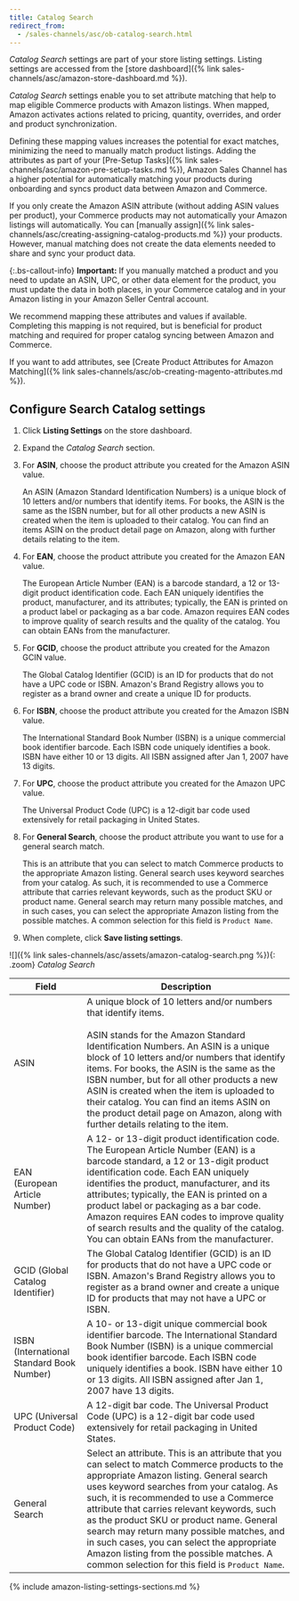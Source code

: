 ```yaml
---
title: Catalog Search
redirect_from:
  - /sales-channels/asc/ob-catalog-search.html
---
```



_Catalog Search_ settings are part of your store listing settings. Listing settings are accessed from the [store dashboard]({% link sales-channels/asc/amazon-store-dashboard.md %}).

_Catalog Search_ settings enable you to set attribute matching that help to map eligible Commerce products with Amazon listings. When mapped, Amazon activates actions related to pricing, quantity, overrides, and order and product synchronization.

Defining these mapping values increases the potential for exact matches, minimizing the need to manually match product listings. Adding the attributes as part of your [Pre-Setup Tasks]({% link sales-channels/asc/amazon-pre-setup-tasks.md %}), Amazon Sales Channel has a higher potential for automatically matching your products during onboarding and syncs product data between Amazon and Commerce.

If you only create the Amazon ASIN attribute (without adding ASIN values per product), your Commerce products may not automatically your Amazon listings will automatically. You can [manually assign]({% link sales-channels/asc/creating-assigning-catalog-products.md %}) your products. However, manual matching does not create the data elements needed to share and sync your product data.

{:.bs-callout-info}
**Important:** If you manually matched a product and you need to update an ASIN, UPC, or other data element for the product, you must update the data in both places, in your Commerce catalog and in your Amazon listing in your Amazon Seller Central account.

We recommend mapping these attributes and values if available. Completing this mapping is not required, but is beneficial for product matching and required for proper catalog syncing between Amazon and Commerce.

If you want to add attributes, see [Create Product Attributes for Amazon Matching]({% link sales-channels/asc/ob-creating-magento-attributes.md %}).

## Configure Search Catalog settings

1. Click **Listing Settings** on the store dashboard.

1. Expand the _Catalog Search_ section.

1. For **ASIN**, choose the product attribute you created for the Amazon ASIN value.

   An ASIN (Amazon Standard Identification Numbers) is a unique block of 10 letters and/or numbers that identify items. For books, the ASIN is the same as the ISBN number, but for all other products a new ASIN is created when the item is uploaded to their catalog. You can find an items ASIN on the product detail page on Amazon, along with further details relating to the item.

1. For **EAN**, choose the product attribute you created for the Amazon EAN value.

   The European Article Number (EAN) is a barcode standard, a 12 or 13-digit product identification code. Each EAN uniquely identifies the product, manufacturer, and its attributes; typically, the EAN is printed on a product label or packaging as a bar code. Amazon requires EAN codes to improve quality of search results and the quality of the catalog. You can obtain EANs from the manufacturer.

1. For **GCID**, choose the product attribute you created for the Amazon GCIN value.

   The Global Catalog Identifier (GCID) is an ID for products that do not have a UPC code or ISBN. Amazon's Brand Registry allows you to register as a brand owner and create a unique ID for products.

1. For **ISBN**, choose the product attribute you created for the Amazon ISBN value.

   The International Standard Book Number (ISBN) is a unique commercial book identifier barcode. Each ISBN code uniquely identifies a book. ISBN have either 10 or 13 digits. All ISBN assigned after Jan 1, 2007 have 13 digits.

1. For **UPC**, choose the product attribute you created for the Amazon UPC value.

   The Universal Product Code (UPC) is a 12-digit bar code used extensively for retail packaging in United States.

1. For **General Search**, choose the product attribute you want to use for a general search match.

   This is an attribute that you can select to match Commerce products to the appropriate Amazon listing. General search uses keyword searches from your catalog. As such, it is recommended to use a Commerce attribute that carries relevant keywords, such as the product SKU or product name. General search may return many possible matches, and in such cases, you can select the appropriate Amazon listing from the possible matches. A common selection for this field is `Product Name`.

1. When complete, click **Save listing settings**.

![]({% link sales-channels/asc/assets/amazon-catalog-search.png %}){: .zoom}
_Catalog Search_

|Field|Description|
|--- |--- |
|ASIN|A unique block of 10 letters and/or numbers that identify items.<br/><br/>ASIN stands for the Amazon Standard Identification Numbers. An ASIN is a unique block of 10 letters and/or numbers that identify items. For books, the ASIN is the same as the ISBN number, but for all other products a new ASIN is created when the item is uploaded to their catalog. You can find an items ASIN on the product detail page on Amazon, along with further details relating to the item. |
|EAN (European Article Number)|A 12- or 13-digit product identification code. The European Article Number (EAN) is a barcode standard, a 12 or 13-digit product identification code. Each EAN uniquely identifies the product, manufacturer, and its attributes; typically, the EAN is printed on a product label or packaging as a bar code. Amazon requires EAN codes to improve quality of search results and the quality of the catalog. You can obtain EANs from the manufacturer. |
|GCID (Global Catalog Identifier)|The Global Catalog Identifier (GCID) is an ID for products that do not have a UPC code or ISBN. Amazon's Brand Registry allows you to register as a brand owner and create a unique ID for products that may not have a UPC or ISBN. |
|ISBN (International Standard Book Number)|A 10- or 13-digit unique commercial book identifier barcode. The International Standard Book Number (ISBN) is a unique commercial book identifier barcode. Each ISBN code uniquely identifies a book. ISBN have either 10 or 13 digits. All ISBN assigned after Jan 1, 2007 have 13 digits. |
|UPC (Universal Product Code)|A 12-digit bar code. The Universal Product Code (UPC) is a 12-digit bar code used extensively for retail packaging in United States. |
|General Search|Select an attribute. This is an attribute that you can select to match Commerce products to the appropriate Amazon listing. General search uses keyword searches from your catalog. As such, it is recommended to use a Commerce attribute that carries relevant keywords, such as the product SKU or product name. General search may return many possible matches, and in such cases, you can select the appropriate Amazon listing from the possible matches. A common selection for this field is `Product Name`.|

{% include amazon-listing-settings-sections.md %}
